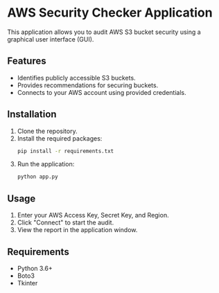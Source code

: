 # AWS Security Checker Application

This application allows you to audit AWS S3 bucket security using a graphical user interface (GUI).

## Features

- Identifies publicly accessible S3 buckets.
- Provides recommendations for securing buckets.
- Connects to your AWS account using provided credentials.

## Installation

1. Clone the repository.
2. Install the required packages:
    ```sh
    pip install -r requirements.txt
    ```
3. Run the application:
    ```sh
    python app.py
    ```

## Usage

1. Enter your AWS Access Key, Secret Key, and Region.
2. Click "Connect" to start the audit.
3. View the report in the application window.

## Requirements

- Python 3.6+
- Boto3
- Tkinter
